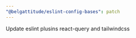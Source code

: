 ```yaml
---
"@belgattitude/eslint-config-bases": patch
---
```


Update eslint plusins react-query and tailwindcss
